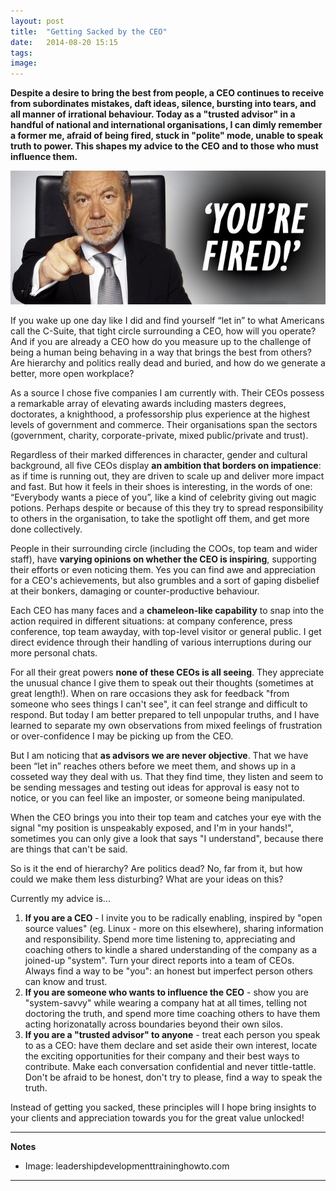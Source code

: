 ```yaml
---
layout: post
title:  "Getting Sacked by the CEO"
date:   2014-08-20 15:15
tags: 
image: 
---
```


**Despite a desire to bring the best from people, a CEO continues to receive from subordinates mistakes, daft ideas, silence, bursting into tears, and all manner of irrational behaviour. Today as a "trusted advisor" in a handful of national and international organisations, I can dimly remember a former me, afraid of being fired, stuck in "polite" mode, unable to speak truth to power. This shapes my advice to the CEO and to those who must influence them.**

![](/libb/images/youre-fired.jpg)

If you wake up one day like I did and find yourself “let in” to what Americans call the C-Suite, that tight circle surrounding a CEO, how will you operate? And if you are already a CEO how do you measure up to the challenge of being a human being behaving in a way that brings the best from others? Are hierarchy and politics really dead and buried, and how do we generate a better, more open workplace? 

As a source I chose five companies I am currently with. Their CEOs possess a remarkable array of elevating awards including masters degrees, doctorates, a knighthood, a professorship plus experience at the highest levels of government and commerce. Their organisations span the sectors (government, charity, corporate-private, mixed public/private and trust). 

Regardless of their marked differences in character, gender and cultural background, all five CEOs display <b>an ambition that borders on impatience</b>: as if time is running out, they are driven to scale up and deliver more impact and fast. But how it feels in their shoes is interesting, in the words of one: “Everybody wants a piece of you”, like a kind of celebrity giving out magic potions. Perhaps despite or because of this they try to spread responsibility to others in the organisation, to take the spotlight off them, and get more done collectively. 

People in their surrounding circle (including the COOs, top team and wider staff), have <b>varying opinions on whether the CEO is inspiring</b>, supporting their efforts or even noticing them. Yes you can find awe and appreciation for a CEO's achievements, but also grumbles and a sort of gaping disbelief at their bonkers, damaging or counter-productive behaviour.

Each CEO has many faces and a <b>chameleon-like capability</b> to snap into the action required in different situations: at company conference, press conference, top team awayday, with top-level visitor or general public. I get direct evidence through their handling of various interruptions during our more personal chats.

For all their great powers <b>none of these CEOs is all seeing</b>. They appreciate the unusual chance I give them to speak out their thoughts (sometimes at great length!). When on rare occasions they ask for feedback "from someone who sees things I can't see", it can feel strange and difficult to respond. But today I am better prepared to tell unpopular truths, and I have learned to separate my own observations from mixed feelings of frustration or over-confidence I may be picking up from the CEO. 

But I am noticing that <b>as advisors we are never objective</b>. That we have been “let in” reaches others before we meet them, and shows up in a cosseted way they deal with us. That they find time, they listen and seem to be sending messages and testing out ideas for approval is easy not to notice, or you can feel like an imposter, or someone being manipulated. 

When the CEO brings you into their top team and catches your eye with the signal "my position is unspeakably exposed, and I'm in your hands!", sometimes you can only give a look that says "I understand", because there are things that can't be said.

So is it the end of hierarchy? Are politics dead? No, far from it, but how could we make them less disturbing? What are your ideas on this? 

Currently my advice is... 

1. <b>If you are a CEO </b> - I invite you to be radically enabling, inspired by "open source values" (eg. Linux - more on this elsewhere), sharing information and responsibility. Spend more time listening to, appreciating and coaching others to kindle a shared understanding of the company as a joined-up "system". Turn your direct reports into a team of CEOs. Always find a way to be "you": an honest but imperfect person others can know and trust.
2. <b>If you are someone who wants to influence the CEO</b> - show you are "system-savvy" while wearing a company hat at all times, telling not doctoring the truth, and spend more time coaching others to have them acting horizonatally across boundaries beyond their own silos. 
3. <b>If you are a "trusted advisor" to anyone</b> - treat each person you speak to as a CEO: have them declare and set aside their own interest, locate the exciting opportunities for their company and their best ways to contribute. Make each conversation confidential and never tittle-tattle. Don't be afraid to be honest, don't try to please, find a way to speak the truth. 

Instead of getting you sacked, these principles will I hope bring insights to your clients and appreciation towards you for the great value unlocked!  

__________________
<b>Notes</b>  
* Image: leadershipdevelopmenttraininghowto.com

__________________

